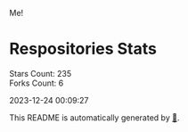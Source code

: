Me!

# Respositories Stats
Stars Count: 235  
Forks Count: 6

2023-12-24 00:09:27  

This README is automatically generated by [🐰](https://github.com/rnitta/rnitta).
